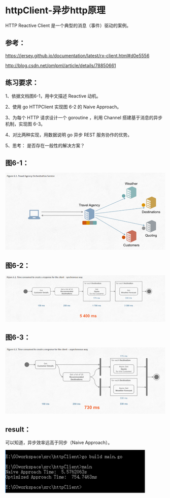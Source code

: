 # httpClient-异步http原理

HTTP Reactive Client 是一个典型的消息（事件）驱动的案例。

## 参考：

https://jersey.github.io/documentation/latest/rx-client.html#d0e5556

http://blog.csdn.net/pmlpml/article/details/78850661


## 练习要求：

1、依据文档图6-1，用中文描述 Reactive 动机。

2、使用 go HTTPClient 实现图 6-2 的 Naive Approach。

3、为每个 HTTP 请求设计一个 goroutine ，利用 Channel 搭建基于消息的异步机制，实现图 6-3。

4、对比两种实现，用数据说明 go 异步 REST 服务协作的优势。

5、思考： 是否存在一般性的解决方案？

## 图6-1：

![1](https://github.com/imhejiamin/httpClient/blob/master/pic/1.png)

## 图6-2：

![2](https://github.com/imhejiamin/httpClient/blob/master/pic/2.png)

## 图6-3：

![3](https://github.com/imhejiamin/httpClient/blob/master/pic/3.png)

## result：

可以知道，异步效率远高于同步（Naive Approach）。

![result](https://github.com/imhejiamin/httpClient/blob/master/pic/result.png)

